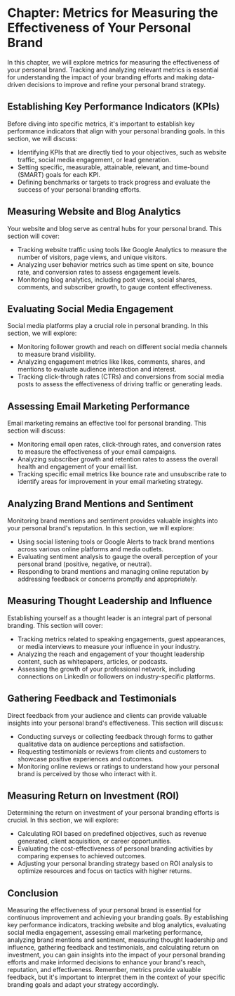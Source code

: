 Chapter: Metrics for Measuring the Effectiveness of Your Personal Brand
=======================================================================

In this chapter, we will explore metrics for measuring the effectiveness of your personal brand. Tracking and analyzing relevant metrics is essential for understanding the impact of your branding efforts and making data-driven decisions to improve and refine your personal brand strategy.

Establishing Key Performance Indicators (KPIs)
----------------------------------------------

Before diving into specific metrics, it's important to establish key performance indicators that align with your personal branding goals. In this section, we will discuss:

* Identifying KPIs that are directly tied to your objectives, such as website traffic, social media engagement, or lead generation.
* Setting specific, measurable, attainable, relevant, and time-bound (SMART) goals for each KPI.
* Defining benchmarks or targets to track progress and evaluate the success of your personal branding efforts.

Measuring Website and Blog Analytics
------------------------------------

Your website and blog serve as central hubs for your personal brand. This section will cover:

* Tracking website traffic using tools like Google Analytics to measure the number of visitors, page views, and unique visitors.
* Analyzing user behavior metrics such as time spent on site, bounce rate, and conversion rates to assess engagement levels.
* Monitoring blog analytics, including post views, social shares, comments, and subscriber growth, to gauge content effectiveness.

Evaluating Social Media Engagement
----------------------------------

Social media platforms play a crucial role in personal branding. In this section, we will explore:

* Monitoring follower growth and reach on different social media channels to measure brand visibility.
* Analyzing engagement metrics like likes, comments, shares, and mentions to evaluate audience interaction and interest.
* Tracking click-through rates (CTRs) and conversions from social media posts to assess the effectiveness of driving traffic or generating leads.

Assessing Email Marketing Performance
-------------------------------------

Email marketing remains an effective tool for personal branding. This section will discuss:

* Monitoring email open rates, click-through rates, and conversion rates to measure the effectiveness of your email campaigns.
* Analyzing subscriber growth and retention rates to assess the overall health and engagement of your email list.
* Tracking specific email metrics like bounce rate and unsubscribe rate to identify areas for improvement in your email marketing strategy.

Analyzing Brand Mentions and Sentiment
--------------------------------------

Monitoring brand mentions and sentiment provides valuable insights into your personal brand's reputation. In this section, we will explore:

* Using social listening tools or Google Alerts to track brand mentions across various online platforms and media outlets.
* Evaluating sentiment analysis to gauge the overall perception of your personal brand (positive, negative, or neutral).
* Responding to brand mentions and managing online reputation by addressing feedback or concerns promptly and appropriately.

Measuring Thought Leadership and Influence
------------------------------------------

Establishing yourself as a thought leader is an integral part of personal branding. This section will cover:

* Tracking metrics related to speaking engagements, guest appearances, or media interviews to measure your influence in your industry.
* Analyzing the reach and engagement of your thought leadership content, such as whitepapers, articles, or podcasts.
* Assessing the growth of your professional network, including connections on LinkedIn or followers on industry-specific platforms.

Gathering Feedback and Testimonials
-----------------------------------

Direct feedback from your audience and clients can provide valuable insights into your personal brand's effectiveness. This section will discuss:

* Conducting surveys or collecting feedback through forms to gather qualitative data on audience perceptions and satisfaction.
* Requesting testimonials or reviews from clients and customers to showcase positive experiences and outcomes.
* Monitoring online reviews or ratings to understand how your personal brand is perceived by those who interact with it.

Measuring Return on Investment (ROI)
------------------------------------

Determining the return on investment of your personal branding efforts is crucial. In this section, we will explore:

* Calculating ROI based on predefined objectives, such as revenue generated, client acquisition, or career opportunities.
* Evaluating the cost-effectiveness of personal branding activities by comparing expenses to achieved outcomes.
* Adjusting your personal branding strategy based on ROI analysis to optimize resources and focus on tactics with higher returns.

Conclusion
----------

Measuring the effectiveness of your personal brand is essential for continuous improvement and achieving your branding goals. By establishing key performance indicators, tracking website and blog analytics, evaluating social media engagement, assessing email marketing performance, analyzing brand mentions and sentiment, measuring thought leadership and influence, gathering feedback and testimonials, and calculating return on investment, you can gain insights into the impact of your personal branding efforts and make informed decisions to enhance your brand's reach, reputation, and effectiveness. Remember, metrics provide valuable feedback, but it's important to interpret them in the context of your specific branding goals and adapt your strategy accordingly.
